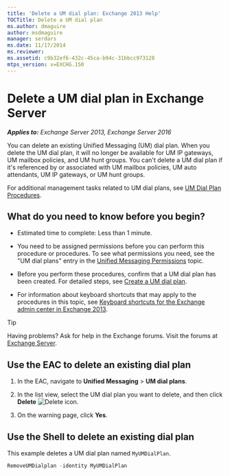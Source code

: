 ```yaml
---
title: 'Delete a UM dial plan: Exchange 2013 Help'
TOCTitle: Delete a UM dial plan
ms.author: dmaguire
author: msdmaguire
manager: serdars
ms.date: 11/17/2014
ms.reviewer: 
ms.assetid: c9b32ef6-432c-45ca-b94c-31bbcc973128
mtps_version: v=EXCHG.150
---
```


# Delete a UM dial plan in Exchange Server

_**Applies to:** Exchange Server 2013, Exchange Server 2016_

You can delete an existing Unified Messaging (UM) dial plan. When you delete the UM dial plan, it will no longer be available for UM IP gateways, UM mailbox policies, and UM hunt groups. You can't delete a UM dial plan if it's referenced by or associated with UM mailbox policies, UM auto attendants, UM IP gateways, or UM hunt groups.

For additional management tasks related to UM dial plans, see [UM Dial Plan Procedures](http://technet.microsoft.com/library/1bda77c8-c4e2-4ae0-a001-76ae029bf843.aspx).

## What do you need to know before you begin?

- Estimated time to complete: Less than 1 minute.

- You need to be assigned permissions before you can perform this procedure or procedures. To see what permissions you need, see the "UM dial plans" entry in the [Unified Messaging Permissions](http://technet.microsoft.com/library/d326c3bc-8f33-434a-bf02-a83cc26a5498.aspx) topic.

- Before you perform these procedures, confirm that a UM dial plan has been created. For detailed steps, see [Create a UM dial plan](create-um-dial-plan-exchange-2013-help.md).

- For information about keyboard shortcuts that may apply to the procedures in this topic, see [Keyboard shortcuts for the Exchange admin center in Exchange 2013](keyboard-shortcuts-in-the-exchange-admin-center-2013-help.md).

> [!TIP]
> Having problems? Ask for help in the Exchange forums. Visit the forums at [Exchange Server](https://go.microsoft.com/fwlink/p/?linkId=60612).

## Use the EAC to delete an existing dial plan

1. In the EAC, navigate to **Unified Messaging** \> **UM dial plans**.

2. In the list view, select the UM dial plan you want to delete, and then click **Delete** ![Delete icon](images/ITPro_EAC_DeleteIcon.gif).

3. On the warning page, click **Yes**.

## Use the Shell to delete an existing dial plan

This example deletes a UM dial plan named `MyUMDialPlan`.

```powershell
RemoveUMDialplan -identity MyUMDialPlan
```

